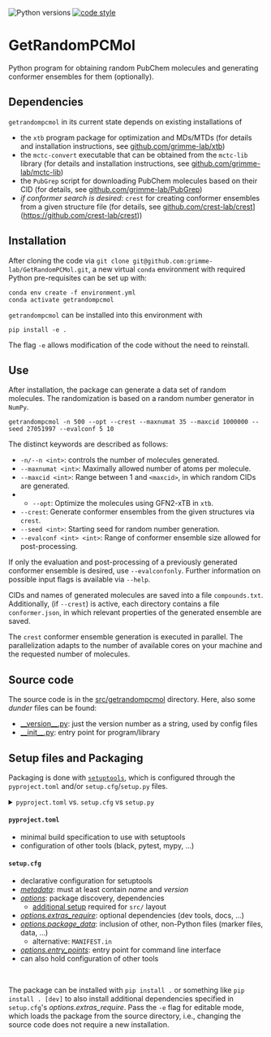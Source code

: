 ![Python versions](https://img.shields.io/badge/python-3.8%20%7C%203.9%20%7C%203.10%20%7C%203.11-blue)
[![code style](https://img.shields.io/badge/code%20style-black-000000.svg)](https://github.com/psf/black)

# GetRandomPCMol
Python program for obtaining random PubChem molecules and generating conformer ensembles for them (optionally).

## Dependencies

`getrandompcmol` in its current state depends on existing installations of 
- the `xtb` program package for optimization and MDs/MTDs (for details and installation instructions, see [github.com/grimme-lab/xtb](https://github.com/grimme-lab/xtb))
- the `mctc-convert` executable that can be obtained from the `mctc-lib` library (for details and installation instructions, see [github.com/grimme-lab/mctc-lib](https://github.com/grimme-lab/mctc-lib))
- the `PubGrep` script for downloading PubChem molecules based on their CID (for details, see [github.com/grimme-lab/PubGrep](https://github.com/grimme-lab/PubGrep))
- _if conformer search is desired_: `crest` for creating conformer ensembles from a given structure file (for details, see [github.com/crest-lab/crest](https://github.com/grimme-lab/PubGrep)](https://github.com/crest-lab/crest))

## Installation

After cloning the code via `git clone git@github.com:grimme-lab/GetRandomPCMol.git`, a new virtual `conda` environment with required Python pre-requisites can be set up with:
```
conda env create -f environment.yml
conda activate getrandompcmol
```
`getrandompcmol` can be installed into this environment with 
```
pip install -e .
```
The flag `-e` allows modification of the code without the need to reinstall.

## Use

After installation, the package can generate a data set of random molecules. The randomization is based on a random number generator in `NumPy`.
```
getrandompcmol -n 500 --opt --crest --maxnumat 35 --maxcid 1000000 --seed 27051997 --evalconf 5 10
```
The distinct keywords are described as follows:
- `-n/--n <int>`: controls the number of molecules generated.
- `--maxnumat <int>`: Maximally allowed number of atoms per molecule.
- `--maxcid <int>`: Range between 1 and `<maxcid>`, in which random CIDs are generated.
- - `--opt`: Optimize the molecules using GFN2-xTB in `xtb`.
- `--crest`: Generate conformer ensembles from the given structures via `crest`.
- `--seed <int>`: Starting seed for random number generation.
- `--evalconf <int> <int>`: Range of conformer ensemble size allowed for post-processing.

If only the evaluation and post-processing of a previously generated conformer ensemble is desired, use ``--evalconfonly``. Further information on possible input flags is available via `--help`.

CIDs and names of generated molecules are saved into a file `compounds.txt`. Additionally, (if `--crest`) is active, each directory contains a file `conformer.json`, in which relevant properties of the generated ensemble are saved.

The `crest` conformer ensemble generation is executed in parallel. The parallelization adapts to the number of available cores on your machine and the requested number of molecules.

## Source code

The source code is in the [src/getrandompcmol](src/getrandompcmol) directory. Here, also some _dunder_ files can be found:

- [\_\_version\_\_.py](src/getrandompcmol/__version__.py): just the version number as a string, used by config files
- [\_\_init\_\_.py](src/getrandompcmol/__init__.py): entry point for program/library

<be>

## Setup files and Packaging

Packaging is done with [`setuptools`](https://setuptools.pypa.io/en/latest/index.html), which is configured through the `pyproject.toml` and/or `setup.cfg`/`setup.py` files.

<details>
<summary>
  <code>pyproject.toml</code> vs.
  <code>setup.cfg</code> vs
  <code>setup.py</code>
</summary>

The `setup.py` file is a Python script, and configuration is passed through keyword arguments of `setuptools.setup()`. This is not recommended due to possible security and parsing issues. The same setup can be accomplished in a declarative style within `setup.cfg`, and `setup.py` remains mostly empty only calling `setuptools.setup()`.
The `pyproject.toml` file aims to unify configuration files including various tools like black or pytest. For packaging, it is very similar to `setup.cfg`. However, `pyproject.toml` has not been adopted as the default yet, and many projects still use `setup.cfg` to declare the packaging setup. Note that `setup.py` is not necessary if a `pyproject.toml` is present.

</details>

#### `pyproject.toml`

- minimal build specification to use with setuptools
- configuration of other tools (black, pytest, mypy, ...)

[](https://setuptools.pypa.io/en/latest/userguide/declarative_config.html#using-a-src-layout)

#### `setup.cfg`

- declarative configuration for setuptools
- [_metadata_](https://setuptools.pypa.io/en/latest/userguide/declarative_config.html#metadata): must at least contain _name_ and _version_
- [_options_](https://setuptools.pypa.io/en/latest/userguide/declarative_config.html#options): package discovery, dependencies
  - [additional setup](https://setuptools.pypa.io/en/latest/userguide/declarative_config.html#using-a-src-layout) required for `src/` layout
- [_options.extras_require_](https://setuptools.pypa.io/en/latest/userguide/dependency_management.html#optional-dependencies): optional dependencies (dev tools, docs, ...)
- [_options.package_data_](https://setuptools.pypa.io/en/latest/userguide/datafiles.html#package-data): inclusion of other, non-Python files (marker files, data, ...)
  - alternative: `MANIFEST.in`
- [_options.entry_points_](https://setuptools.pypa.io/en/latest/userguide/entry_point.html): entry point for command line interface
- can also hold configuration of other tools

<br>

The package can be installed with `pip install .` or something like `pip install . [dev]` to also install additional dependencies specified in `setup.cfg`'s _options.extras_require_. Pass the `-e` flag for editable mode, which loads the package from the source directory, i.e., changing the source code does not require a new installation.
